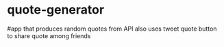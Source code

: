# quote-generator
#app that produces random quotes from API also uses tweet quote button to share quote among friends 
